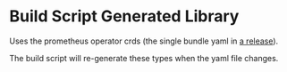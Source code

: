 # Build Script Generated Library

Uses the prometheus operator crds (the single bundle yaml in [a release](https://github.com/prometheus-operator/prometheus-operator/releases/tag/v0.86.0)).

The build script will re-generate these types when the yaml file changes.
